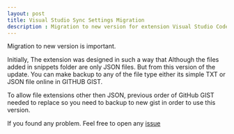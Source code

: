 ```yaml
---
layout: post
title: Visual Studio Sync Settings Migration 
description : Migration to new version for extension Visual Studio Code Sync Settings supporting multiple file formats in snippets folder
---
```


Migration to new version is important.

Initially, The extension was designed in such a way that Although the files added in snippets folder are only JSON files. But from this version of the update. You can make backup to any of the file type either its simple TXT or JSON file online in GITHUB GIST.



To allow file extensions other then JSON,  previous order of GitHub GIST needed to replace so you need to backup to new gist in order to use this version.

If you found any problem. Feel free to open any [issue](https://github.com/shanalikhan/code-settings-sync/issues)
